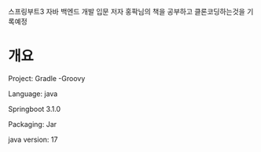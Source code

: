 스프링부트3 자바 백엔드 개발 입문 저자 홍팍님의 책을 공부하고 클론코딩하는것을 기록예정


개요 
===
Project: Gradle -Groovy

Language: java

Springboot 3.1.0

Packaging: Jar

java version: 17
